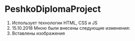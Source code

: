 # PeshkoDiplomaProject
1. Использует технологии HTML, CSS и JS
2. 15.10.2018 Мною были внесены следующие изменения:
3. Вставлены изображения
